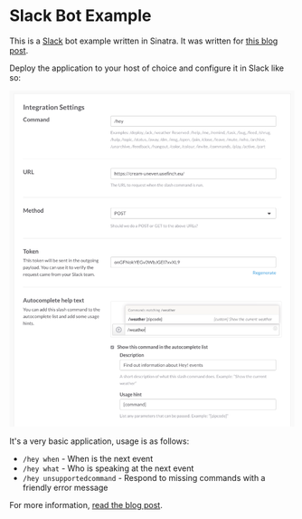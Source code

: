 # Slack Bot Example

This is a [Slack](https://slack.com) bot example written in Sinatra. It was written for [this blog post](http://wearestac.com/blog/building-a-slack-slash-command-with-sinatra-finch-and-heroku).

Deploy the application to your host of choice and configure it in Slack like so:

![Setup](setup.png)

It's a very basic application, usage is as follows:

* `/hey when` - When is the next event
* `/hey what` - Who is speaking at the next event
* `/hey unsupportedcommand` - Respond to missing commands with a friendly error message

For more information, [read the blog post](http://wearestac.com/blog/building-a-slack-slash-command-with-sinatra-finch-and-heroku).
